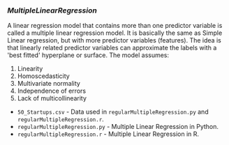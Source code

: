 ### **_MultipleLinearRegression_**
A linear regression model that contains more than one predictor variable is called a multiple linear regression model. It is basically the same as Simple Linear regression, but with more predictor variables (features). The idea is that linearly related predictor variables can approximate the labels with a 'best fitted' hyperplane or surface. The model assumes:
  1. Linearity
  2. Homoscedasticity
  3. Multivariate normality
  4. Independence of errors
  5. Lack of multicollinearity

  * `50_Startups.csv` - Data used in `regularMultipleRegression.py` and `regularMultipleRegression.r`.
  * `regularMultipleRegression.py` - Multiple Linear Regression in Python.
  * `regularMultipleRegression.r` - Multiple Linear Regression in R.